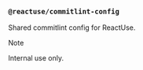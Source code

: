 ### `@reactuse/commitlint-config`

Shared commitlint config for ReactUse.

> [!NOTE]
> Internal use only.
